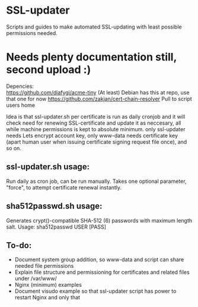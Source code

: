 # SSL-updater
Scripts and guides to make automated SSL-updating with least possible permissions needed.

# Needs plenty documentation still, second upload :)

Depencies:  
https://github.com/diafygi/acme-tiny (At least) Debian has this at repo, use that one for now 
https://github.com/zakjan/cert-chain-resolver Pull to script users home

Idea is that ssl-updater.sh per certificate is run as daily cronjob and it will check need for renewing SSL-certificate and update it as neccesary, all while machine permissions is kept to absolute minimum. only ssl-updater needs Lets encrypt account key, only www-data needs certificate key (apart human user when issuing certificate signing request file once), and so on.

## ssl-updater.sh usage:
Run daily as cron job, can be run manually. Takes one optional parameter, "force", to attempt certificate renewal instantly.

## sha512passwd.sh usage:
Generates crypt()-compatible SHA-512 ($6$) passwords with maximum length salt.
Usage: sha512passwd USER [PASS]                                          

## To-do:
 - Document system group addition, so www-data and script can share needed file permissions
 - Explain file structure and permissioning for certificates and related files under /var/www/
 - Nginx (minimum) examples
 - Document visudo example so that ssl-updater script has power to restart Nginx and only that